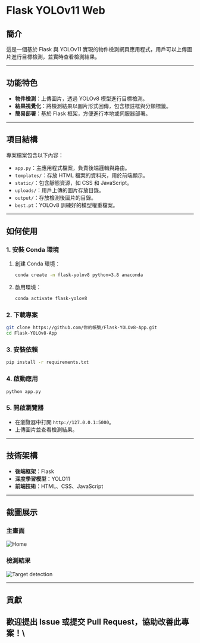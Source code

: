 # Flask YOLOv11 Web

## 簡介

這是一個基於 Flask 與 YOLOv11 實現的物件檢測網頁應用程式，用戶可以上傳圖片進行目標檢測，並實時查看檢測結果。

---

## 功能特色

- **物件檢測**：上傳圖片，透過 YOLOv8 模型進行目標檢測。
- **結果視覺化**：將檢測結果以圖片形式回傳，包含標註框與分類標籤。
- **簡易部署**：基於 Flask 框架，方便進行本地或伺服器部署。

---

## 項目結構

專案檔案包含以下內容：

- `app.py`：主應用程式檔案，負責後端邏輯與路由。
- `templates/`：存放 HTML 檔案的資料夾，用於前端顯示。
- `static/`：包含靜態資源，如 CSS 和 JavaScript。
- `uploads/`：用戶上傳的圖片存放目錄。
- `output/`：存放檢測後圖片的目錄。
- `best.pt`：YOLOv8 訓練好的模型權重檔案。

---

## 如何使用

### 1. 安裝 Conda 環境

1. 創建 Conda 環境：
   ```bash
   conda create -n flask-yolov8 python=3.8 anaconda
   ```
2. 啟用環境：
   ```bash
   conda activate flask-yolov8
   ```

### 2. 下載專案

   ```bash
   git clone https://github.com/你的帳號/Flask-YOLOv8-App.git
   cd Flask-YOLOv8-App
   ```

### 3. 安裝依賴

   ```bash
   pip install -r requirements.txt
   ```

### 4. 啟動應用

   ```bash
   python app.py
   ```

### 5. 開啟瀏覽器

- 在瀏覽器中打開 `http://127.0.0.1:5000`。
- 上傳圖片並查看檢測結果。

---

## 技術架構

- **後端框架**：Flask
- **深度學習模型**：YOLO11
- **前端技術**：HTML、CSS、JavaScript

---

## 截圖展示

### 主畫面
![Home](https://github.com/user-attachments/assets/6e5586fb-a5c6-4301-9d8e-a3112985719d)

### 檢測結果
![Target detection](https://github.com/user-attachments/assets/8611d5c2-3c79-4e5e-83a9-062abfa18dd8)



---

## 貢獻

歡迎提出 Issue 或提交 Pull Request，協助改善此專案！\
---


